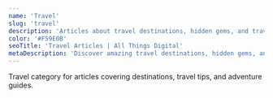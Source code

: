 ```yaml
---
name: 'Travel'
slug: 'travel'
description: 'Articles about travel destinations, hidden gems, and travel tips.'
color: '#F59E0B'
seoTitle: 'Travel Articles | All Things Digital'
metaDescription: 'Discover amazing travel destinations, hidden gems, and practical travel tips for your next adventure.'
---
```


Travel category for articles covering destinations, travel tips, and adventure guides.